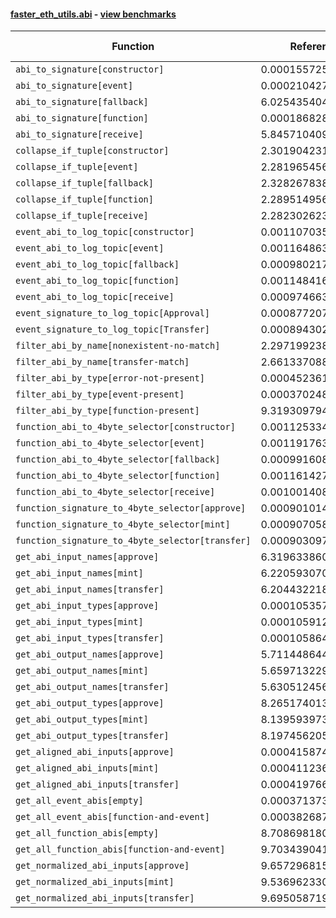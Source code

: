 #### [faster_eth_utils.abi](https://github.com/BobTheBuidler/faster-eth-utils/blob/renovate/actions-github-script-8.x/faster_eth_utils/abi.py) - [view benchmarks](https://github.com/BobTheBuidler/faster-eth-utils/blob/renovate/actions-github-script-8.x/benchmarks/test_abi_benchmarks.py)

| Function | Reference Mean | Faster Mean | % Change | Speedup (%) | x Faster | Faster |
|----------|---------------|-------------|----------|-------------|----------|--------|
| `abi_to_signature[constructor]` | 0.00015572592460761714 | 7.842388597550342e-05 | 49.64% | 98.57% | 1.99x | ✅ |
| `abi_to_signature[event]` | 0.00021042712869983978 | 9.365919108642857e-05 | 55.49% | 124.67% | 2.25x | ✅ |
| `abi_to_signature[fallback]` | 6.025435404485876e-05 | 5.171080292205704e-05 | 14.18% | 16.52% | 1.17x | ✅ |
| `abi_to_signature[function]` | 0.00018682833752978209 | 8.958841367904277e-05 | 52.05% | 108.54% | 2.09x | ✅ |
| `abi_to_signature[receive]` | 5.845710409504018e-05 | 5.181513866280068e-05 | 11.36% | 12.82% | 1.13x | ✅ |
| `collapse_if_tuple[constructor]` | 2.301904231083871e-05 | 5.683970296027357e-06 | 75.31% | 304.98% | 4.05x | ✅ |
| `collapse_if_tuple[event]` | 2.2819654564664233e-05 | 5.542365359115516e-06 | 75.71% | 311.73% | 4.12x | ✅ |
| `collapse_if_tuple[fallback]` | 2.328267838848238e-05 | 5.581501281735294e-06 | 76.03% | 317.14% | 4.17x | ✅ |
| `collapse_if_tuple[function]` | 2.289514956059606e-05 | 5.439030668274707e-06 | 76.24% | 320.94% | 4.21x | ✅ |
| `collapse_if_tuple[receive]` | 2.2823026232025122e-05 | 5.548241570488791e-06 | 75.69% | 311.36% | 4.11x | ✅ |
| `event_abi_to_log_topic[constructor]` | 0.0011070358155683482 | 0.0007992841007622123 | 27.80% | 38.50% | 1.39x | ✅ |
| `event_abi_to_log_topic[event]` | 0.0011648636927781165 | 0.0008170660862074553 | 29.86% | 42.57% | 1.43x | ✅ |
| `event_abi_to_log_topic[fallback]` | 0.0009802171256492465 | 0.0007643711834933589 | 22.02% | 28.24% | 1.28x | ✅ |
| `event_abi_to_log_topic[function]` | 0.0011484164352649551 | 0.0008265573102521181 | 28.03% | 38.94% | 1.39x | ✅ |
| `event_abi_to_log_topic[receive]` | 0.000974663411522838 | 0.0007669572823161669 | 21.31% | 27.08% | 1.27x | ✅ |
| `event_signature_to_log_topic[Approval]` | 0.0008772076635070671 | 0.000686509948555423 | 21.74% | 27.78% | 1.28x | ✅ |
| `event_signature_to_log_topic[Transfer]` | 0.0008943027050560384 | 0.0006923097304861888 | 22.59% | 29.18% | 1.29x | ✅ |
| `filter_abi_by_name[nonexistent-no-match]` | 2.297199238224509e-05 | 1.797139104266737e-05 | 21.77% | 27.83% | 1.28x | ✅ |
| `filter_abi_by_name[transfer-match]` | 2.661337088207824e-05 | 2.1012038216283763e-05 | 21.05% | 26.66% | 1.27x | ✅ |
| `filter_abi_by_type[error-not-present]` | 0.0004523613718254449 | 1.655165905204404e-05 | 96.34% | 2633.03% | 27.33x | ✅ |
| `filter_abi_by_type[event-present]` | 0.0003702480375045051 | 1.6300255254938385e-05 | 95.60% | 2171.42% | 22.71x | ✅ |
| `filter_abi_by_type[function-present]` | 9.319309794351476e-05 | 1.5724861922753823e-05 | 83.13% | 492.65% | 5.93x | ✅ |
| `function_abi_to_4byte_selector[constructor]` | 0.0011253342187867133 | 0.0008068013005141814 | 28.31% | 39.48% | 1.39x | ✅ |
| `function_abi_to_4byte_selector[event]` | 0.0011917632598729547 | 0.000825370962738489 | 30.74% | 44.39% | 1.44x | ✅ |
| `function_abi_to_4byte_selector[fallback]` | 0.0009916084359245089 | 0.0007685723358022113 | 22.49% | 29.02% | 1.29x | ✅ |
| `function_abi_to_4byte_selector[function]` | 0.0011614279841076654 | 0.0008220662578995485 | 29.22% | 41.28% | 1.41x | ✅ |
| `function_abi_to_4byte_selector[receive]` | 0.0010014089287916537 | 0.0007669526674798514 | 23.41% | 30.57% | 1.31x | ✅ |
| `function_signature_to_4byte_selector[approve]` | 0.000901014657649334 | 0.000691802105638844 | 23.22% | 30.24% | 1.30x | ✅ |
| `function_signature_to_4byte_selector[mint]` | 0.0009070580450539779 | 0.0006931146345028234 | 23.59% | 30.87% | 1.31x | ✅ |
| `function_signature_to_4byte_selector[transfer]` | 0.0009030976420704686 | 0.0006917541005918287 | 23.40% | 30.55% | 1.31x | ✅ |
| `get_abi_input_names[approve]` | 6.319633860535267e-05 | 2.091269936386319e-05 | 66.91% | 202.19% | 3.02x | ✅ |
| `get_abi_input_names[mint]` | 6.220593070781333e-05 | 2.0950819175187804e-05 | 66.32% | 196.91% | 2.97x | ✅ |
| `get_abi_input_names[transfer]` | 6.204432218282254e-05 | 2.030288277488415e-05 | 67.28% | 205.59% | 3.06x | ✅ |
| `get_abi_input_types[approve]` | 0.00010535757447786795 | 2.495176744407893e-05 | 76.32% | 322.24% | 4.22x | ✅ |
| `get_abi_input_types[mint]` | 0.0001059127478535297 | 2.4808157455677386e-05 | 76.58% | 326.93% | 4.27x | ✅ |
| `get_abi_input_types[transfer]` | 0.00010586495386210279 | 2.5192328268566452e-05 | 76.20% | 320.23% | 4.20x | ✅ |
| `get_abi_output_names[approve]` | 5.711448644169918e-05 | 1.81812579818714e-05 | 68.17% | 214.14% | 3.14x | ✅ |
| `get_abi_output_names[mint]` | 5.659713229409765e-05 | 1.8225245061289247e-05 | 67.80% | 210.54% | 3.11x | ✅ |
| `get_abi_output_names[transfer]` | 5.630512456685959e-05 | 1.8319076113761786e-05 | 67.46% | 207.36% | 3.07x | ✅ |
| `get_abi_output_types[approve]` | 8.265174013907972e-05 | 2.091634277642872e-05 | 74.69% | 295.15% | 3.95x | ✅ |
| `get_abi_output_types[mint]` | 8.139593973969286e-05 | 2.0318688980771114e-05 | 75.04% | 300.60% | 4.01x | ✅ |
| `get_abi_output_types[transfer]` | 8.197456205253456e-05 | 2.0327696050023764e-05 | 75.20% | 303.27% | 4.03x | ✅ |
| `get_aligned_abi_inputs[approve]` | 0.0004158748430627112 | 0.00022789255913214653 | 45.20% | 82.49% | 1.82x | ✅ |
| `get_aligned_abi_inputs[mint]` | 0.0004112362861605767 | 0.00022905061700520882 | 44.30% | 79.54% | 1.80x | ✅ |
| `get_aligned_abi_inputs[transfer]` | 0.0004197664114366476 | 0.00022923351219528672 | 45.39% | 83.12% | 1.83x | ✅ |
| `get_all_event_abis[empty]` | 0.00037137372887074944 | 1.0906413526385784e-05 | 97.06% | 3305.09% | 34.05x | ✅ |
| `get_all_event_abis[function-and-event]` | 0.0003826877729532446 | 1.630708477916006e-05 | 95.74% | 2246.76% | 23.47x | ✅ |
| `get_all_function_abis[empty]` | 8.70869818096367e-05 | 9.909334721950809e-06 | 88.62% | 778.84% | 8.79x | ✅ |
| `get_all_function_abis[function-and-event]` | 9.703439041605653e-05 | 1.5064544295414256e-05 | 84.48% | 544.12% | 6.44x | ✅ |
| `get_normalized_abi_inputs[approve]` | 9.657296815933646e-05 | 1.8638669185038234e-05 | 80.70% | 418.13% | 5.18x | ✅ |
| `get_normalized_abi_inputs[mint]` | 9.536962330913094e-05 | 1.8680835375806846e-05 | 80.41% | 410.52% | 5.11x | ✅ |
| `get_normalized_abi_inputs[transfer]` | 9.69505871951803e-05 | 1.859890114737507e-05 | 80.82% | 421.27% | 5.21x | ✅ |
